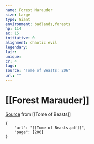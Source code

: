 ```yaml
---
name: Forest Marauder
size: Large
type: Giant
environment: badlands,forests
hp: 114
ac: 15
initiative: 0
alignment: chaotic evil
legendary: 
lair: 
unique: 
cr: 4
tags: 
source: "Tome of Beasts: 206"
url: ""
---
```

# [[Forest Marauder]]

[Source](zotero://open-pdf/library/items/ULEQWHJM?page=206) from [[Tome of Beasts]]

```pdf
{
	"url": "[[Tome of Beasts.pdf]]",
	"page": [206]
}
```

